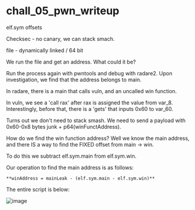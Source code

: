 # chall_05_pwn_writeup
elf.sym offsets

Checksec - no canary, we can stack smach. 

file - dynamically linked / 64 bit

We run the file and get an address. What could it be? 

  Run the process again with pwntools and debug with radare2. Upon investigation, we find that the address belongs to main. 
  
In radare, there is a main that calls vuln, and an uncalled win function. 

In vuln, we see a 'call rax' after rax is assigned the value from var_8. Interestingly, before that, there is a 'gets' that inputs 0x60 to var_60. 

Turns out we don't need to stack smash. We need to send a payload with 0x60-0x8 bytes junk + p64(winFunctAddress).

How do we find the win function address? Well we know the main address, and there IS a way to find the FIXED offset from main -> win. 

To do this we subtract elf.sym.main from elf.sym.win. 

Our operation to find the main address is as follows:  
  
    **winAddress = mainLeak - (elf.sym.main - elf.sym.win)**
    
The entire script is below:

![image](https://user-images.githubusercontent.com/79220528/159335922-9c6ae08f-e229-4ab3-a909-b158432b21c4.png)
